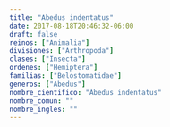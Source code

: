 ```yaml
---
title: "Abedus indentatus"
date: 2017-08-18T20:46:32-06:00
draft: false
reinos: ["Animalia"]
divisiones: ["Arthropoda"]
clases: ["Insecta"]
ordenes: ["Hemiptera"]
familias: ["Belostomatidae"]
generos: ["Abedus"]
nombre_cientifico: "Abedus indentatus"
nombre_comun: ""
nombre_ingles: ""
---
```

